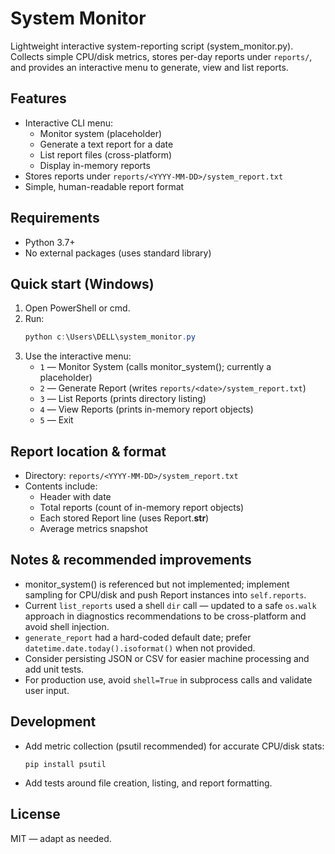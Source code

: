 # System Monitor

Lightweight interactive system-reporting script (system_monitor.py). Collects simple CPU/disk metrics, stores per-day reports under `reports/`, and provides an interactive menu to generate, view and list reports.

## Features
- Interactive CLI menu:
  - Monitor system (placeholder)
  - Generate a text report for a date
  - List report files (cross-platform)
  - Display in-memory reports
- Stores reports under `reports/<YYYY-MM-DD>/system_report.txt`
- Simple, human-readable report format

## Requirements
- Python 3.7+
- No external packages (uses standard library)

## Quick start (Windows)
1. Open PowerShell or cmd.
2. Run:
   ```powershell
   python c:\Users\DELL\system_monitor.py
   ```
3. Use the interactive menu:
   - `1` — Monitor System (calls monitor_system(); currently a placeholder)
   - `2` — Generate Report (writes `reports/<date>/system_report.txt`)
   - `3` — List Reports (prints directory listing)
   - `4` — View Reports (prints in-memory report objects)
   - `5` — Exit

## Report location & format
- Directory: `reports/<YYYY-MM-DD>/system_report.txt`
- Contents include:
  - Header with date
  - Total reports (count of in-memory report objects)
  - Each stored Report line (uses Report.__str__)
  - Average metrics snapshot

## Notes & recommended improvements
- monitor_system() is referenced but not implemented; implement sampling for CPU/disk and push Report instances into `self.reports`.
- Current `list_reports` used a shell `dir` call — updated to a safe `os.walk` approach in diagnostics recommendations to be cross-platform and avoid shell injection.
- `generate_report` had a hard-coded default date; prefer `datetime.date.today().isoformat()` when not provided.
- Consider persisting JSON or CSV for easier machine processing and add unit tests.
- For production use, avoid `shell=True` in subprocess calls and validate user input.

## Development
- Add metric collection (psutil recommended) for accurate CPU/disk stats:
  ```
  pip install psutil
  ```
- Add tests around file creation, listing, and report formatting.

## License
MIT — adapt as needed.
